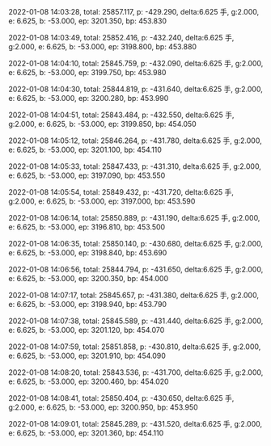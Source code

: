 2022-01-08 14:03:28, total: 25857.117, p: -429.290, delta:6.625 手, g:2.000, e: 6.625, b: -53.000, ep: 3201.350, bp: 453.830

2022-01-08 14:03:49, total: 25852.416, p: -432.240, delta:6.625 手, g:2.000, e: 6.625, b: -53.000, ep: 3198.800, bp: 453.880

2022-01-08 14:04:10, total: 25845.759, p: -432.090, delta:6.625 手, g:2.000, e: 6.625, b: -53.000, ep: 3199.750, bp: 453.980

2022-01-08 14:04:30, total: 25844.819, p: -431.640, delta:6.625 手, g:2.000, e: 6.625, b: -53.000, ep: 3200.280, bp: 453.990

2022-01-08 14:04:51, total: 25843.484, p: -432.550, delta:6.625 手, g:2.000, e: 6.625, b: -53.000, ep: 3199.850, bp: 454.050

2022-01-08 14:05:12, total: 25846.264, p: -431.780, delta:6.625 手, g:2.000, e: 6.625, b: -53.000, ep: 3201.100, bp: 454.110

2022-01-08 14:05:33, total: 25847.433, p: -431.310, delta:6.625 手, g:2.000, e: 6.625, b: -53.000, ep: 3197.090, bp: 453.550

2022-01-08 14:05:54, total: 25849.432, p: -431.720, delta:6.625 手, g:2.000, e: 6.625, b: -53.000, ep: 3197.000, bp: 453.590

2022-01-08 14:06:14, total: 25850.889, p: -431.190, delta:6.625 手, g:2.000, e: 6.625, b: -53.000, ep: 3196.810, bp: 453.500

2022-01-08 14:06:35, total: 25850.140, p: -430.680, delta:6.625 手, g:2.000, e: 6.625, b: -53.000, ep: 3198.840, bp: 453.690

2022-01-08 14:06:56, total: 25844.794, p: -431.650, delta:6.625 手, g:2.000, e: 6.625, b: -53.000, ep: 3200.350, bp: 454.000

2022-01-08 14:07:17, total: 25845.657, p: -431.380, delta:6.625 手, g:2.000, e: 6.625, b: -53.000, ep: 3198.940, bp: 453.790

2022-01-08 14:07:38, total: 25845.589, p: -431.440, delta:6.625 手, g:2.000, e: 6.625, b: -53.000, ep: 3201.120, bp: 454.070

2022-01-08 14:07:59, total: 25851.858, p: -430.810, delta:6.625 手, g:2.000, e: 6.625, b: -53.000, ep: 3201.910, bp: 454.090

2022-01-08 14:08:20, total: 25843.536, p: -431.700, delta:6.625 手, g:2.000, e: 6.625, b: -53.000, ep: 3200.460, bp: 454.020

2022-01-08 14:08:41, total: 25850.404, p: -430.650, delta:6.625 手, g:2.000, e: 6.625, b: -53.000, ep: 3200.950, bp: 453.950

2022-01-08 14:09:01, total: 25845.289, p: -431.520, delta:6.625 手, g:2.000, e: 6.625, b: -53.000, ep: 3201.360, bp: 454.110